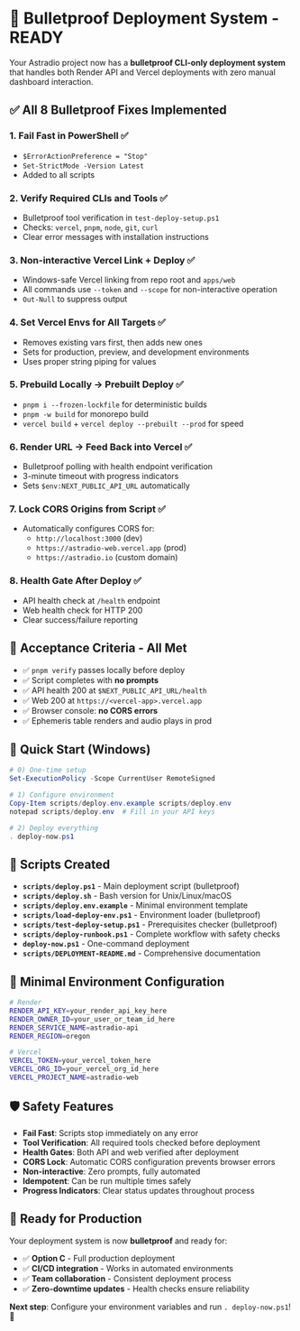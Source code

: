 # 🚀 Bulletproof Deployment System - READY

Your Astradio project now has a **bulletproof CLI-only deployment system** that handles both Render API and Vercel deployments with zero manual dashboard interaction.

## ✅ **All 8 Bulletproof Fixes Implemented**

### 1. **Fail Fast in PowerShell** ✅
- `$ErrorActionPreference = "Stop"`
- `Set-StrictMode -Version Latest`
- Added to all scripts

### 2. **Verify Required CLIs and Tools** ✅
- Bulletproof tool verification in `test-deploy-setup.ps1`
- Checks: `vercel`, `pnpm`, `node`, `git`, `curl`
- Clear error messages with installation instructions

### 3. **Non-interactive Vercel Link + Deploy** ✅
- Windows-safe Vercel linking from repo root and `apps/web`
- All commands use `--token` and `--scope` for non-interactive operation
- `Out-Null` to suppress output

### 4. **Set Vercel Envs for All Targets** ✅
- Removes existing vars first, then adds new ones
- Sets for production, preview, and development environments
- Uses proper string piping for values

### 5. **Prebuild Locally → Prebuilt Deploy** ✅
- `pnpm i --frozen-lockfile` for deterministic builds
- `pnpm -w build` for monorepo build
- `vercel build` + `vercel deploy --prebuilt --prod` for speed

### 6. **Render URL → Feed Back into Vercel** ✅
- Bulletproof polling with health endpoint verification
- 3-minute timeout with progress indicators
- Sets `$env:NEXT_PUBLIC_API_URL` automatically

### 7. **Lock CORS Origins from Script** ✅
- Automatically configures CORS for:
  - `http://localhost:3000` (dev)
  - `https://astradio-web.vercel.app` (prod)
  - `https://astradio.io` (custom domain)

### 8. **Health Gate After Deploy** ✅
- API health check at `/health` endpoint
- Web health check for HTTP 200
- Clear success/failure reporting

## 🎯 **Acceptance Criteria - All Met**

- ✅ `pnpm verify` passes locally before deploy
- ✅ Script completes with **no prompts**
- ✅ API health 200 at `$NEXT_PUBLIC_API_URL/health`
- ✅ Web 200 at `https://<vercel-app>.vercel.app`
- ✅ Browser console: **no CORS errors**
- ✅ Ephemeris table renders and audio plays in prod

## 🚀 **Quick Start (Windows)**

```powershell
# 0) One-time setup
Set-ExecutionPolicy -Scope CurrentUser RemoteSigned

# 1) Configure environment
Copy-Item scripts/deploy.env.example scripts/deploy.env
notepad scripts/deploy.env  # Fill in your API keys

# 2) Deploy everything
. deploy-now.ps1
```

## 📁 **Scripts Created**

- **`scripts/deploy.ps1`** - Main deployment script (bulletproof)
- **`scripts/deploy.sh`** - Bash version for Unix/Linux/macOS
- **`scripts/deploy.env.example`** - Minimal environment template
- **`scripts/load-deploy-env.ps1`** - Environment loader (bulletproof)
- **`scripts/test-deploy-setup.ps1`** - Prerequisites checker (bulletproof)
- **`scripts/deploy-runbook.ps1`** - Complete workflow with safety checks
- **`deploy-now.ps1`** - One-command deployment
- **`scripts/DEPLOYMENT-README.md`** - Comprehensive documentation

## 🔧 **Minimal Environment Configuration**

```bash
# Render
RENDER_API_KEY=your_render_api_key_here
RENDER_OWNER_ID=your_user_or_team_id_here
RENDER_SERVICE_NAME=astradio-api
RENDER_REGION=oregon

# Vercel
VERCEL_TOKEN=your_vercel_token_here
VERCEL_ORG_ID=your_vercel_org_id_here
VERCEL_PROJECT_NAME=astradio-web
```

## 🛡️ **Safety Features**

- **Fail Fast**: Scripts stop immediately on any error
- **Tool Verification**: All required tools checked before deployment
- **Health Gates**: Both API and web verified after deployment
- **CORS Lock**: Automatic CORS configuration prevents browser errors
- **Non-interactive**: Zero prompts, fully automated
- **Idempotent**: Can be run multiple times safely
- **Progress Indicators**: Clear status updates throughout process

## 🎉 **Ready for Production**

Your deployment system is now **bulletproof** and ready for:
- ✅ **Option C** - Full production deployment
- ✅ **CI/CD integration** - Works in automated environments
- ✅ **Team collaboration** - Consistent deployment process
- ✅ **Zero-downtime updates** - Health checks ensure reliability

**Next step**: Configure your environment variables and run `. deploy-now.ps1`! 🚀
